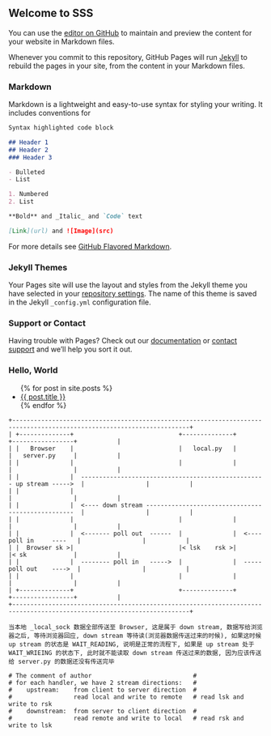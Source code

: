 ## Welcome to SSS

You can use the [editor on GitHub](https://github.com/Jiang-Xuan/deepinss/edit/master/README.md) to maintain and preview the content for your website in Markdown files.

Whenever you commit to this repository, GitHub Pages will run [Jekyll](https://jekyllrb.com/) to rebuild the pages in your site, from the content in your Markdown files.

### Markdown

Markdown is a lightweight and easy-to-use syntax for styling your writing. It includes conventions for

```markdown
Syntax highlighted code block

## Header 1
## Header 2
### Header 3

- Bulleted
- List

1. Numbered
2. List

**Bold** and _Italic_ and `Code` text

[Link](url) and ![Image](src)
```

For more details see [GitHub Flavored Markdown](https://guides.github.com/features/mastering-markdown/).

### Jekyll Themes

Your Pages site will use the layout and styles from the Jekyll theme you have selected in your [repository settings](https://github.com/Jiang-Xuan/deepinss/settings). The name of this theme is saved in the Jekyll `_config.yml` configuration file.

### Support or Contact

Having trouble with Pages? Check out our [documentation](https://help.github.com/categories/github-pages-basics/) or [contact support](https://github.com/contact) and we’ll help you sort it out.

### Hello, World

<ul>
  {% for post in site.posts %}
    <li>
      <a href="{{ post.url }}">{{ post.title }}</a>
    </li>
  {% endfor %}
</ul>

```shell
+-----------------------------------------------------------------------------------------------------------------------+
| +--------------+                             +--------------+                           +-----------------+           |
| |   Browser    |                             |   local.py   |                           |   server.py     |           |
| |              |                             |              |                           |                 |           |
| |              |  --------------------------------------------------- up stream ----->  |                 |           |
| |              |                                                                        |                 |           |
| |              |  <---- down stream --------------------------------------------------  |                 |           |
| |              |                             |              |                           |                 |           |
| |              |  <------- poll out  ------  |              |  <---- poll in     ----   |                 |           |
| |  Browser sk >|                             |< lsk    rsk >|                           |< sk             |           |
| |              |  -------- poll in   ----->  |              |  ----- poll out    ---->  |                 |           |
| |              |                             |              |                           |                 |           |
| +--------------+                             +--------------+                           +-----------------+           |
+-----------------------------------------------------------------------------------------------------------------------+

当本地 _local_sock 数据全部传送至 Browser, 这是属于 down stream, 数据写给浏览器之后, 等待浏览器回应, down stream 等待读(浏览器数据传送过来的时候), 如果这时候 up stream 的状态是 WAIT_READING, 说明是正常的流程下, 如果是 up stream 处于 WAIT_WRIEING 的状态下, 此时就不能读取 down stream 传送过来的数据, 因为应该传送给 server.py 的数据还没有传送完毕

# The comment of author                            #
# for each handler, we have 2 stream directions:   #
#    upstream:    from client to server direction  #
#                 read local and write to remote   # read lsk and write to rsk
#    downstream:  from server to client direction  #
#                 read remote and write to local   # read rsk and write to lsk
```
